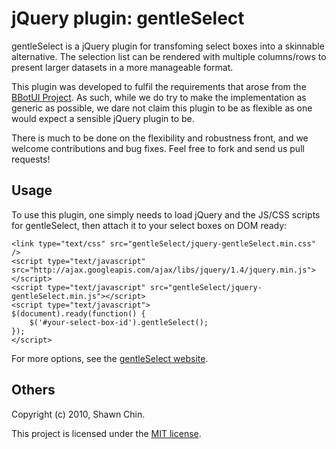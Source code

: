 # jQuery plugin: gentleSelect

gentleSelect is a jQuery plugin for transfoming select boxes into
a skinnable alternative. The selection list can be rendered with
multiple columns/rows to present larger datasets in a more 
manageable format.

This plugin was developed to fulfil the requirements that arose
from the [BBotUI Project].
As such, while we do try to make the implementation as generic
as possible, we dare not claim this plugin to be as flexible
as one would expect a sensible jQuery plugin to be.

There is much to be done on the flexibility and robustness front, 
and we welcome contributions and bug fixes. Feel free to fork 
and send us pull requests!


## Usage

To use this plugin, one simply needs to load jQuery and the 
JS/CSS scripts for gentleSelect, then attach it to your
select boxes on DOM ready:

    <link type="text/css" src="gentleSelect/jquery-gentleSelect.min.css" />
    <script type="text/javascript" src="http://ajax.googleapis.com/ajax/libs/jquery/1.4/jquery.min.js"></script>
    <script type="text/javascript" src="gentleSelect/jquery-gentleSelect.min.js"></script>
    <script type="text/javascript">
    $(document).ready(function() {
        $('#your-select-box-id').gentleSelect();
    });
    </script>

For more options, see the [gentleSelect website].


## Others

Copyright (c) 2010, Shawn Chin.

This project is licensed under the [MIT license].


 [BBotUI Project]: https://github.com/shawnchin/bbotui "BBotUI project"
 [gentleSelect website]: http://shawnchin.github.com/jquery-gentleSelect "gentleSelect Website"
 [MIT License]: http://www.opensource.org/licenses/mit-license.php "MIT License"
